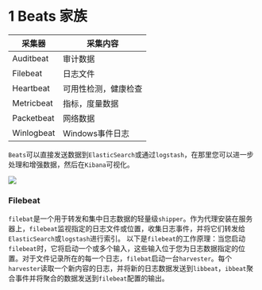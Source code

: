 # 1 Beats 家族

| 采集器     | 采集内容             |
| ---------- | -------------------- |
| Auditbeat  | 审计数据             |
| Filebeat   | 日志文件             |
| Heartbeat  | 可用性检测，健康检查 |
| Metricbeat | 指标，度量数据       |
| Packetbeat | 网络数据             |
| Winlogbeat | Windows事件日志      |

`Beats`可以直接发送数据到`ElasticSearch`或通过`logstash`，在那里您可以进一步处理和增强数据，然后在`Kibana`可视化。

![](D:\dev\2019dev\code\idea-workspace\Java-HandBook\插图\服务中间件\Beats\ELK.png)



### Filebeat

`filebat`是一个用于转发和集中日志数据的轻量级`shipper`。作为代理安装在服务器上，`filebeat`监视指定的日志文件或位置，收集日志事件，并将它们转发给`ElasticSearch`或`logstash`进行索引。
以下是`filebeat`的工作原理：当您启动`filebeat`时，它将启动一个或多个输入，这些输入位于您为日志数据指定的位置。对于文件记录所在的每一个日志，`filebat`启动一台`harvester`。每个`harvester`读取一个新内容的日志，并将新的日志数据发送到`libbeat`，`ibbeat`聚合事件并将聚合的数据发送到`filebeat`配置的输出。